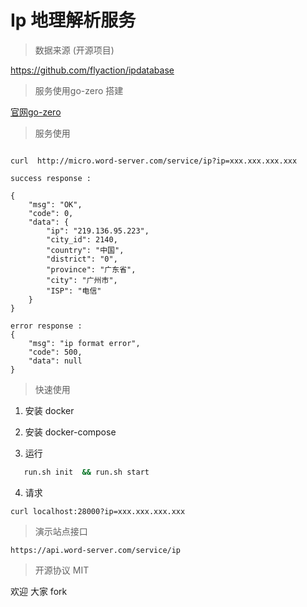 # Ip 地理解析服务

> 数据来源 (开源项目)

https://github.com/flyaction/ipdatabase

> 服务使用go-zero 搭建

[官网go-zero](http://zero.gocn.vip/zero)

> 服务使用

```http

curl  http://micro.word-server.com/service/ip?ip=xxx.xxx.xxx.xxx

success response :

{
    "msg": "OK",
    "code": 0,
    "data": {
        "ip": "219.136.95.223",
        "city_id": 2140,
        "country": "中国",
        "district": "0",
        "province": "广东省",
        "city": "广州市",
        "ISP": "电信"
    }
}

error response :
{
    "msg": "ip format error",
    "code": 500,
    "data": null
}
```
> 快速使用

1. 安装 docker

2. 安装 docker-compose

3. 运行
```bash
   run.sh init  && run.sh start
```
4. 请求

```http
curl localhost:28000?ip=xxx.xxx.xxx.xxx
```

> 演示站点接口

```http request
https://api.word-server.com/service/ip
```

> 开源协议 MIT

欢迎 大家 fork